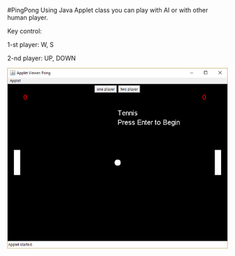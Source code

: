 #PingPong
Using Java Applet class you can play with AI or with other human player.

Key control:

1-st player: W, S

2-nd player: UP, DOWN

![image](https://github.com/captsmile/Pong/blob/master/PingPong.png) 